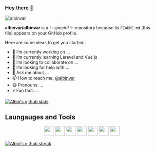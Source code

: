 ### Hey there 👋

<img src="https://komarev.com/ghpvc/?username=albinvar&label=Profile%20views&color=0e75b6&style=flat" alt="albinvar" /> 

**albinvar/albinvar** is a ✨ _special_ ✨ repository because its `README.md` (this file) appears on your GitHub profile.

Here are some ideas to get you started:

- 🔭 I’m currently working on ...
- 🌱 I’m currently learning Laravel and Vue js
- 👯 I’m looking to collaborate on ...
- 🤔 I’m looking for help with ...
- 💬 Ask me about ...
- 📫 How to reach me: <a href="t.me/albinvar">@albinvar</a>
- 😄 Pronouns: ...
- ⚡ Fun fact: ...

[![Albin's github stats](https://github-readme-stats.vercel.app/api?username=albinvar&count_private=true&show_icons=true&theme=highcontrast)](https://github.com/albinvar/github-readme-stats)

## Laungauges and Tools

<p align="center">
<code><img height="32" width="32" src="https://cdn.jsdelivr.net/npm/simple-icons@v4/icons/php.svg" /></code>
<code><img height="32" width="32" src="https://cdn.jsdelivr.net/npm/simple-icons@v4/icons/laravel.svg" /></code>
<code><img height="32" width="32" src="https://cdn.jsdelivr.net/npm/simple-icons@v4/icons/mysql.svg" /></code>
<code><img height="32" width="32" src="https://cdn.jsdelivr.net/npm/simple-icons@v4/icons/git.svg" /></code>
<code><img height="32" width="32" src="https://cdn.jsdelivr.net/npm/simple-icons@v4/icons/html5.svg" /></code>
<code><img height="32" width="32" src="https://cdn.jsdelivr.net/npm/simple-icons@v4/icons/css3.svg" /></code>
<code><img height="32" width="32" src="https://cdn.jsdelivr.net/npm/simple-icons@v4/icons/tailwindcss.svg" /></code>
</p>

[![Albin's github streak](https://github-readme-streak-stats.herokuapp.com/?user=albinvar&theme=blue-green)](https://github.com/albinvar/github-readme-streak-stats)


